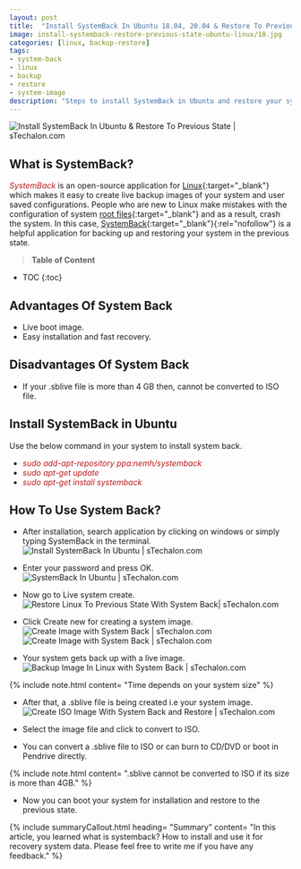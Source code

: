 ```yaml
---
layout: post
title:  "Install SystemBack In Ubuntu 18.04, 20.04 & Restore To Previous State"
image: install-systemback-restore-previous-state-ubuntu-linux/10.jpg
categories: [linux, backup-restore]
tags: 
- system-back
- linux
- backup
- restore
- system-image
description: "Steps to install SystemBack in Ubuntu and restore your system to the previous state creating a live image backup of user configuration without any data loss."
---
```

![Install SystemBack In Ubuntu & Restore To Previous State | sTechalon.com](/static/img/posts/install-systemback-restore-previous-state-ubuntu-linux/10.jpg)
## What is SystemBack?

<span style="color:#bb1919" >*SystemBack*</span> is an open-source application for [Linux](https://stechalon.com/category/linux/){:target="_blank"} which makes it easy to create live backup images of your system and user saved configurations. People who are new to Linux make mistakes with the configuration of system [root files](https://stechalon.com/linux-file-system-explained){:target="_blank"} and as a result, crash the system. In this case, [SystemBack](https://launchpad.net/systemback){:target="_blank"}{:rel="nofollow"} is a helpful application for backing up and restoring your system in the previous state.

> **Table of Content**

* TOC
{:toc}

## Advantages Of System Back

-  Live boot image.
-  Easy installation and fast recovery.

## Disadvantages Of System Back

- If your .sblive file is more than 4 GB then, cannot be converted to ISO file.

## Install SystemBack in Ubuntu

Use the below command in your system to install system back.
 - <span style="color:#bb1919" >*sudo add-apt-repository ppa:nemh/systemback*</span>
- <span style="color:#bb1919" >*sudo apt-get update*</span>
- <span style="color:#bb1919" >*sudo apt-get install systemback*</span>

##  How To Use System Back?

- After installation, search application by clicking on windows or simply typing SystemBack in the terminal.
![Install SystemBack In Ubuntu | sTechalon.com](/static/img/posts/install-systemback-restore-previous-state-ubuntu-linux/2.PNG)

- Enter your password and press OK.
![SystemBack In Ubuntu | sTechalon.com](/static/img/posts/install-systemback-restore-previous-state-ubuntu-linux/3.PNG)

- Now go to Live system create.
![ Restore Linux To Previous State With System Back| sTechalon.com](/static/img/posts/install-systemback-restore-previous-state-ubuntu-linux/4.PNG)

- Click Create new for creating a system image.
![Create Image with System Back | sTechalon.com](/static/img/posts/install-systemback-restore-previous-state-ubuntu-linux/5.PNG)
![Create Image with System Back | sTechalon.com](/static/img/posts/install-systemback-restore-previous-state-ubuntu-linux/6.PNG)

- Your system gets back up with a live image.
![Backup Image In Linux with System Back | sTechalon.com](/static/img/posts/install-systemback-restore-previous-state-ubuntu-linux/7.PNG)

{% include note.html content= "Time depends on your system size" %}

- After that, a .sblive file is being created i.e your system image.
![ Create ISO Image With System Back and Restore | sTechalon.com](/static/img/posts/install-systemback-restore-previous-state-ubuntu-linux/8.PNG)

- Select the image file and click to convert to ISO.
- You can convert a .sblive file to ISO or can burn to CD/DVD or boot in Pendrive directly.

{% include note.html content= ".sblive cannot be converted to ISO if its size is more than 4GB." %}

- Now you can boot your system for installation and restore to the previous state.

{% include summaryCallout.html heading= "Summary" content= "In this article, you learned what is systemback? How to install and use it for recovery system data. Please feel free to write me if you have any feedback." %}